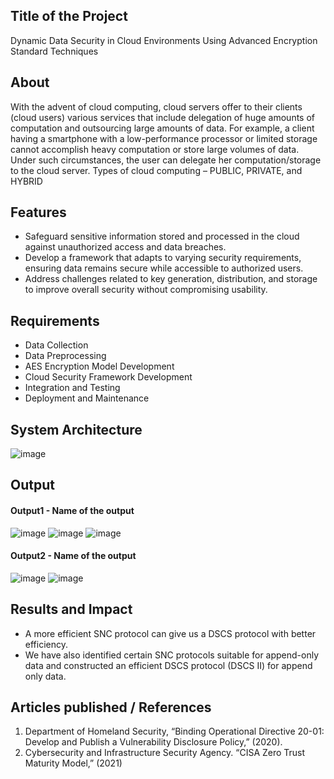 ## Title of the Project
Dynamic Data Security in Cloud Environments Using Advanced Encryption Standard Techniques

## About
With the advent of cloud computing, cloud servers offer to their clients (cloud users) various services that include delegation of huge amounts of computation and outsourcing large amounts of data. For example, a client having a smartphone with a low-performance processor or limited storage cannot accomplish heavy computation or store large volumes of data. Under such circumstances, the user can delegate her computation/storage to the cloud server. Types of cloud computing – PUBLIC, PRIVATE, and HYBRID

## Features
- Safeguard sensitive information stored and processed in the cloud against unauthorized access and data breaches.
- Develop a framework that adapts to varying security requirements, ensuring data remains secure while accessible to authorized users.
- Address challenges related to key generation, distribution, and storage to improve overall security without compromising usability.
  
## Requirements
* Data Collection
* Data Preprocessing
* AES Encryption Model Development
* Cloud Security Framework Development
* Integration and Testing
* Deployment and Maintenance 

## System Architecture
![image](https://github.com/user-attachments/assets/9c6f5a3a-5a67-43d5-8469-d201d58ce514)

## Output

<!--Embed the Output picture at respective places as shown below as shown below-->
#### Output1 - Name of the output
![image](https://github.com/user-attachments/assets/db4f8d11-71e7-4275-9eb2-fafa4ba7ddcf)
![image](https://github.com/user-attachments/assets/f0fa27af-dcec-44dc-9819-f135b244017d)
![image](https://github.com/user-attachments/assets/51e39647-1b13-418f-9400-47fb53a897dc)

#### Output2 - Name of the output
![image](https://github.com/user-attachments/assets/63e5740c-c0f7-4bdc-90c8-276159919b23)
![image](https://github.com/user-attachments/assets/519db65d-bf30-4630-8c29-c3e0b10acacc)

## Results and Impact
<!--Give the results and impact as shown below-->
- A more efficient SNC protocol can give us a DSCS protocol with better efficiency.
- We have also identified certain SNC protocols suitable for append-only data and constructed an efficient DSCS protocol (DSCS II) for append only data.
  
## Articles published / References
1. Department of Homeland Security, “Binding Operational Directive 20-01: Develop and Publish a Vulnerability Disclosure Policy,” (2020).
2. Cybersecurity and Infrastructure Security Agency. “CISA Zero Trust Maturity Model,” (2021) 



